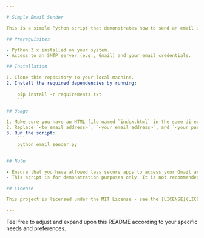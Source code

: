```yaml
---

# Simple Email Sender

This is a simple Python script that demonstrates how to send an email using SMTP (Simple Mail Transfer Protocol) with the `smtplib` library. It also utilizes the `email.message.EmailMessage` class for constructing the email message and the `string.Template` class for templating the HTML content of the email.

## Prerequisites

- Python 3.x installed on your system.
- Access to an SMTP server (e.g., Gmail) and your email credentials.

## Installation

1. Clone this repository to your local machine.
2. Install the required dependencies by running:
    ```
    pip install -r requirements.txt
    ```

## Usage

1. Make sure you have an HTML file named `index.html` in the same directory as the script. This HTML file will be used as the body of the email.
2. Replace `<to email address>`, `<your email address>`, and `<your password>` with the appropriate values.
3. Run the script:
    ```
    python email_sender.py
    ```

## Note

- Ensure that you have allowed less secure apps to access your Gmail account if you are using Gmail as your SMTP server. You can do this by going to your Google Account settings > Security > Less secure app access.
- This script is for demonstration purposes only. It is not recommended to hardcode your email credentials directly into the script for security reasons. Instead, consider using environment variables or a configuration file.

## License

This project is licensed under the MIT License - see the [LICENSE](LICENSE) file for details.

---
```


Feel free to adjust and expand upon this README according to your specific needs and preferences.
